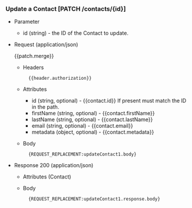### Update a Contact [PATCH /contacts/{id}]
            
+ Parameter
    + id (string) - the ID of the Contact to update.

+ Request (application/json)

    {{patch.merge}}

    + Headers
    
            {{header.authorization}}
        
    + Attributes
        + id (string, optional) - {{contact.id}}  If present must match the ID in the path.
        + firstName (string, optional) - {{contact.firstName}}
        + lastName (string, optional) - {{contact.lastName}}
        + email (string, optional) - {{contact.email}}
        + metadata (object, optional) - {{contact.metadata}}

    + Body

            {REQUEST_REPLACEMENT:updateContact1.body}
    
+ Response 200 (application/json)
    + Attributes (Contact)

    + Body
            
            {REQUEST_REPLACEMENT:updateContact1.response.body}
